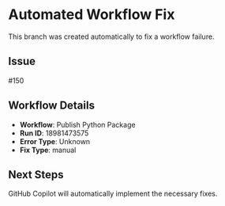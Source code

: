 # Automated Workflow Fix

This branch was created automatically to fix a workflow failure.

## Issue

#150

## Workflow Details

- **Workflow**: Publish Python Package
- **Run ID**: 18981473575
- **Error Type**: Unknown
- **Fix Type**: manual

## Next Steps

GitHub Copilot will automatically implement the necessary fixes.
